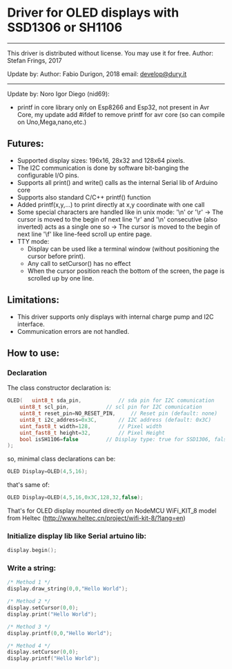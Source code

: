 # Driver for OLED displays with SSD1306 or SH1106


***
This driver is distributed without license. You may use it for free.
Author: Stefan Frings, 2017

Update by:
Author: Fabio Durigon, 2018
email: develop@dury.it
***
Update by: Noro Igor Diego (nid69):  
  * printf in core library only on Esp8266 and Esp32, not present in Avr Core, my update add #ifdef to remove printf for avr core (so can compile on Uno,Mega,nano,etc.)

## Futures:
 * Supported display sizes: 196x16, 28x32 and 128x64 pixels.
 * The I2C communication is done by software bit-banging the configurable I/O pins.
 * Supports all print() and write() calls as the internal Serial lib of Arduino core
 * Supports also standard C/C++ printf() function
 * Added printf(x,y,...) to print directly at x,y coordinate with one call 
 * Some special characters are handled like in unix mode:
 	'\n' or '\r' -> The cursor is moved to the begin of next line
 	'\r' and '\n' consecutive (also inverted) acts as a single one so -> The cursor is moved to the begin of next line
 	'\f' like line-feed scroll up entire page.
 * TTY mode:
 	* Display can be used like a terminal window (without positioning the cursor before print).
 	* Any call to setCursor() has no effect
 	* When the cursor position reach the bottom of the screen, the page is scrolled up by one line.
 
## Limitations:

 * This driver supports only displays with internal charge pump and I2C interface.
 * Communication errors are not handled.
 
## How to use:

### Declaration
The class constructor declaration is:

```C++
OLED(	uint8_t sda_pin,			// sda pin for I2C comunication
	uint8_t scl_pin,			// scl pin for I2C comunication
	uint8_t reset_pin=NO_RESET_PIN,		// Reset pin (default: none)
	uint8_t i2c_address=0x3C,		// I2C address (default: 0x3C)
	uint_fast8_t width=128,			// Pixel width
	uint_fast8_t height=32,			// Pixel Height
	bool isSH1106=false			// Display type: true for SSD1306, false for SH1106 (default: false)  
);
```
       
so, minimal class declarations can be:

```C++
OLED Display=OLED(4,5,16);
```
	
that's same of:

```C++
OLED Display=OLED(4,5,16,0x3C,128,32,false);
```

That's for OLED display mounted directly on NodeMCU WiFi_KIT_8 model from Heltec (http://www.heltec.cn/project/wifi-kit-8/?lang=en) 

### Initialize display lib like Serial artuino lib:

```C++
display.begin();
```

### Write a string:

```C++
/* Method 1 */
display.draw_string(0,0,"Hello World");

/* Method 2 */
display.setCursor(0,0);
display.print("Hello World");

/* Method 3 */
display.printf(0,0,"Hello World");

/* Method 4 */
display.setCursor(0,0);
display.printf("Hello World");
```

